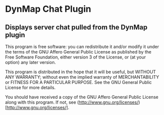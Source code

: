 DynMap Chat Plugin
===

Displays server chat pulled from the DynMap plugin
---

This program is free software: you can redistribute it and/or modify
it under the terms of the GNU Affero General Public License as
published by the Free Software Foundation, either version 3 of the
License, or (at your option) any later version.

This program is distributed in the hope that it will be useful, but
WITHOUT ANY WARRANTY; without even the implied warranty of
MERCHANTABILITY or FITNESS FOR A PARTICULAR PURPOSE.  See the GNU
General Public License for more details.

You should have received a copy of the GNU Affero General Public
License along with this program.  If not, see
(http://www.gnu.org/licenses/)[http://www.gnu.org/licenses/].
